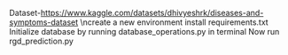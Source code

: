 Dataset-https://www.kaggle.com/datasets/dhivyeshrk/diseases-and-symptoms-dataset
\ncreate a new environment
install requirements.txt
Initialize database by running database_operations.py in terminal
Now run rgd_prediction.py
